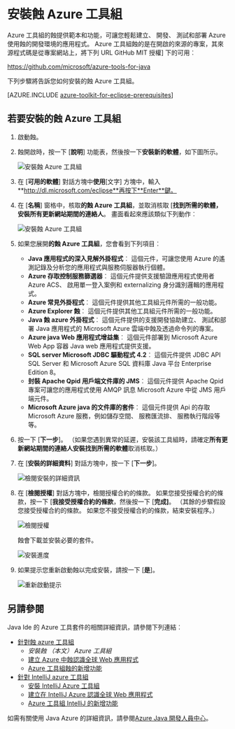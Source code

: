 <properties
    pageTitle="安裝蝕 Azure 工具組 |Microsoft Azure"
    description="瞭解如何安裝的蝕 Azure 工具組。"
    services=""
    documentationCenter="java"
    authors="rmcmurray"
    manager="wpickett"
    editor=""/>

<tags
    ms.service="multiple"
    ms.workload="na"
    ms.tgt_pltfrm="multiple"
    ms.devlang="Java"
    ms.topic="article"
    ms.date="08/11/2016" 
    ms.author="robmcm"/>

<!-- Legacy MSDN URL = https://msdn.microsoft.com/library/azure/hh690946.aspx -->

# <a name="installing-the-azure-toolkit-for-eclipse"></a>安裝蝕 Azure 工具組

Azure 工具組的蝕提供範本和功能，可讓您輕鬆建立、 開發、 測試和部署 Azure 使用蝕的開發環境的應用程式。 Azure 工具組蝕的是在開啟的來源的專案，其來源程式碼是從專案網站上，將下列 URL GitHub MIT 授權] 下的可用︰

<https://github.com/microsoft/azure-tools-for-java>

下列步驟將告訴您如何安裝的蝕 Azure 工具組。

[AZURE.INCLUDE [azure-toolkit-for-eclipse-prerequisites](../includes/azure-toolkit-for-eclipse-prerequisites.md)]

## <a name="to-install-the-azure-toolkit-for-eclipse"></a>若要安裝的蝕 Azure 工具組

1. 啟動蝕。

1. 蝕開啟時，按一下 [**說明**] 功能表，然後按一下**安裝新的軟體**，如下圖所示。

    ![安裝蝕 Azure 工具組][01]

1. 在 [**可用的軟體**] 對話方塊中**使用**[文字] 方塊中，輸入**http://dl.microsoft.com/eclipse**再按下**Enter**鍵。

1. 在 [**名稱**] 窗格中，核取**的蝕 Azure 工具組**，並取消核取 [**找到所需的軟體，安裝所有更新網站期間的連絡人**。 畫面看起來應該類似下列動作︰

    ![安裝蝕 Azure 工具組][02]

1. 如果您展開**的蝕 Azure 工具組**，您會看到下列項目︰

    * **Java 應用程式的深入見解外掛程式**︰ 這個元件，可讓您使用 Azure 的遙測記錄及分析您的應用程式與服務伺服器執行個體。
    * **Azure 存取控制服務篩選器**︰ 這個元件提供支援驗證應用程式使用者 Azure ACS、 啟用單一登入案例和 externalizing 身分識別邏輯的應用程式。
    * **Azure 常見外掛程式**︰ 這個元件提供其他工具組元件所需的一般功能。
    * **Azure Explorer 蝕**︰ 這個元件提供其他工具組元件所需的一般功能。
    * **Java 蝕 azure 外掛程式**︰ 這個元件提供的支援開發協助建立、 測試和部署 Java 應用程式的 Microsoft Azure 雲端中蝕及透過命令列的專案。
    * **Azure java Web 應用程式增益集**︰ 這個元件部署到 Microsoft Azure Web App 容器 Java web 應用程式提供支援。
    * **SQL server Microsoft JDBC 驅動程式 4.2**︰ 這個元件提供 JDBC API SQL Server 和 Microsoft Azure SQL 資料庫 Java 平台 Enterprise Edition 8。
    * **封裝 Apache Qpid 用戶端文件庫的 JMS**︰ 這個元件提供 Apache Qpid 專案可讓您的應用程式使用 AMQP 訊息 Microsoft Azure 中從 JMS 用戶端元件。
    * **Microsoft Azure java 的文件庫的套件**︰ 這個元件提供 Api 的存取 Microsoft Azure 服務，例如儲存空間、 服務匯流排、 服務執行階段等等。

1. 按一下 [**下一步**]。 （如果您遇到異常的延遲，安裝該工具組時，請確定**所有更新網站期間的連絡人安裝找到所需的軟體**取消核取。）

1. 在 [**安裝的詳細資料**] 對話方塊中，按一下 [**下一步**]。

    ![檢閱安裝的詳細資訊][03]

1. 在 [**檢閱授權**] 對話方塊中，檢閱授權合約的條款。 如果您接受授權合約的條款，按一下 [**我接受授權合約的條款**，然後按一下 [**完成]**。 （其餘的步驟假設您接受授權合約的條款。 如果您不接受授權合約的條款，結束安裝程序。）

    ![檢閱授權][04]

    蝕會下載並安裝必要的套件。

    ![安裝進度][05]

1. 如果提示您重新啟動蝕以完成安裝，請按一下 [**是**]。

    ![重新啟動提示][06]

## <a name="see-also"></a>另請參閱

Java Ide 的 Azure 工具套件的相關詳細資訊，請參閱下列連結︰

- [針對蝕 azure 工具組]
  - *安裝蝕 （本文） Azure 工具組*
  - [建立 Azure 中蝕認識全球 Web 應用程式]
  - [Azure 工具組蝕的新增功能]
- [針對 IntelliJ azure 工具組]
  - [安裝 IntelliJ Azure 工具組]
  - [建立在 IntelliJ Azure 認識全球 Web 應用程式]
  - [Azure 工具組 IntelliJ 的新增功能]

如需有關使用 Java Azure 的詳細資訊，請參閱[Azure Java 開發人員中心]。

<!-- URL List -->

[針對蝕 azure 工具組]: ./azure-toolkit-for-eclipse.md
[針對 IntelliJ azure 工具組]: ./azure-toolkit-for-intellij.md
[建立 Azure 中蝕認識全球 Web 應用程式]: ./app-service-web/app-service-web-eclipse-create-hello-world-web-app.md
[建立在 IntelliJ Azure 認識全球 Web 應用程式]: ./app-service-web/app-service-web-intellij-create-hello-world-web-app.md
[Installing the Azure Toolkit for Eclipse]: ./azure-toolkit-for-eclipse-installation.md
[安裝 IntelliJ Azure 工具組]: ./azure-toolkit-for-intellij-installation.md
[Azure 工具組蝕的新增功能]: ./azure-toolkit-for-eclipse-whats-new.md
[Azure 工具組 IntelliJ 的新增功能]: ./azure-toolkit-for-intellij-whats-new.md

[Azure Java 開發人員中心]: https://azure.microsoft.com/develop/java/

<!-- IMG List -->

[01]: ./media/azure-toolkit-for-eclipse-installation/eclipse-installation-01.png
[02]: ./media/azure-toolkit-for-eclipse-installation/eclipse-installation-02.png
[03]: ./media/azure-toolkit-for-eclipse-installation/eclipse-installation-03.png
[04]: ./media/azure-toolkit-for-eclipse-installation/eclipse-installation-04.png
[05]: ./media/azure-toolkit-for-eclipse-installation/eclipse-installation-05.png
[06]: ./media/azure-toolkit-for-eclipse-installation/eclipse-installation-06.png

